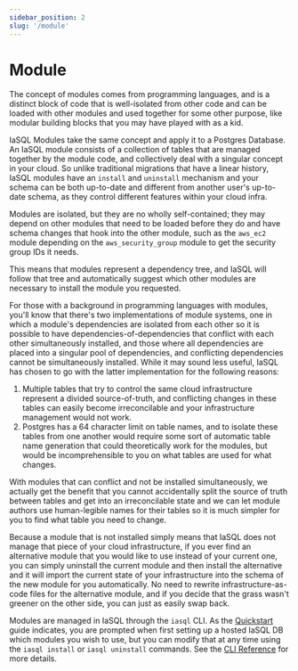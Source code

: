 ```yaml
---
sidebar_position: 2
slug: '/module'
---
```


# Module

The concept of modules comes from programming languages, and is a distinct block of code that is well-isolated from other code and can be loaded with other modules and used together for some other purpose, like modular building blocks that you may have played with as a kid.

IaSQL Modules take the same concept and apply it to a Postgres Database. An IaSQL module consists of a collection of tables that are managed together by the module code, and collectively deal with a singular concept in your cloud. So unlike traditional migrations that have a linear history, IaSQL modules have an `install` and `uninstall` mechanism and your schema can be both up-to-date and different from another user's up-to-date schema, as they control different features within your cloud infra.

Modules are isolated, but they are no wholly self-contained; they may depend on other modules that need to be loaded before they do and have schema changes that hook into the other module, such as the `aws_ec2` module depending on the `aws_security_group` module to get the security group IDs it needs.

This means that modules represent a dependency tree, and IaSQL will follow that tree and automatically suggest which other modules are necessary to install the module you requested.

For those with a background in programming languages with modules, you'll know that there's two implementations of module systems, one in which a module's dependencies are isolated from each other so it is possible to have dependencies-of-dependencies that conflict with each other simultaneously installed, and those where all dependencies are placed into a singular pool of dependencies, and conflicting dependencies cannot be simultaneously installed. While it may sound less useful, IaSQL has chosen to go with the latter implementation for the following reasons:

1. Multiple tables that try to control the same cloud infrastructure represent a divided source-of-truth, and conflicting changes in these tables can easily become irreconcilable and your infrastructure management would not work.
2. Postgres has a 64 character limit on table names, and to isolate these tables from one another would require some sort of automatic table name generation that could theoretically work for the modules, but would be incomprehensible to you on what tables are used for what changes.

With modules that can conflict and not be installed simultaneously, we actually get the benefit that you cannot accidentally split the source of truth between tables and get into an irreconcilable state and we can let module authors use human-legible names for their tables so it is much simpler for you to find what table you need to change.

Because a module that is not installed simply means that IaSQL does not manage that piece of your cloud infrastructure, if you ever find an alternative module that you would like to use instead of your current one, you can simply uninstall the current module and then install the alternative and it will import the current state of your infrastructure into the schema of the new module for you automatically. No need to rewrite infrastructure-as-code files for the alternative module, and if you decide that the grass wasn't greener on the other side, you can just as easily swap back.

Modules are managed in IaSQL through the `iasql` CLI. As the [Quickstart](/typeorm) guide indicates, you are prompted when first setting up a hosted IaSQL DB which modules you wish to use, but you can modify that at any time using the `iasql install` or `iasql uninstall` commands. See the [CLI Reference](/cli) for more details.